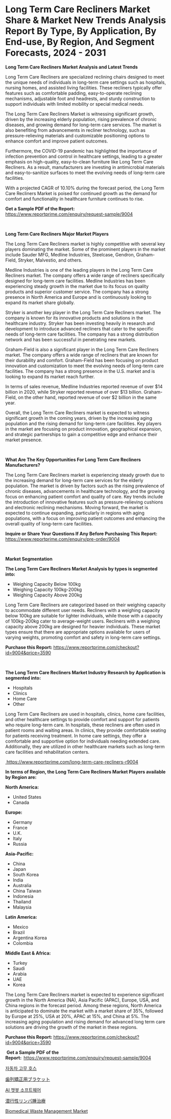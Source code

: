<p><h1>Long Term Care Recliners Market Share & Market New Trends Analysis Report By Type, By Application, By End-use, By Region, And Segment Forecasts, 2024 - 2031</h1></p><p><strong>Long Term Care Recliners Market Analysis and Latest Trends</strong></p>
<p><p>Long Term Care Recliners are specialized reclining chairs designed to meet the unique needs of individuals in long-term care settings such as hospitals, nursing homes, and assisted living facilities. These recliners typically offer features such as comfortable padding, easy-to-operate reclining mechanisms, adjustable foot and headrests, and sturdy construction to support individuals with limited mobility or special medical needs.</p><p>The Long Term Care Recliners Market is witnessing significant growth, driven by the increasing elderly population, rising prevalence of chronic diseases, and growing demand for long-term care services. The market is also benefiting from advancements in recliner technology, such as pressure-relieving materials and customizable positioning options to enhance comfort and improve patient outcomes.</p><p>Furthermore, the COVID-19 pandemic has highlighted the importance of infection prevention and control in healthcare settings, leading to a greater emphasis on high-quality, easy-to-clean furniture like Long Term Care Recliners. As a result, manufacturers are investing in antimicrobial materials and easy-to-sanitize surfaces to meet the evolving needs of long-term care facilities.</p><p>With a projected CAGR of 10.10% during the forecast period, the Long Term Care Recliners Market is poised for continued growth as the demand for comfort and functionality in healthcare furniture continues to rise.</p></p>
<p><strong>Get a Sample PDF of the Report:&nbsp;</strong> <a href="https://www.reportprime.com/enquiry/request-sample/9004">https://www.reportprime.com/enquiry/request-sample/9004</a></p>
<p>&nbsp;</p>
<p><strong>Long Term Care Recliners Major Market Players</strong></p>
<p><p>The Long Term Care Recliners market is highly competitive with several key players dominating the market. Some of the prominent players in the market include Sauder MFG, Medline Industries, Steelcase, Gendron, Graham-Field, Stryker, Malvestio, and others.</p><p>Medline Industries is one of the leading players in the Long Term Care Recliners market. The company offers a wide range of recliners specifically designed for long-term care facilities. Medline Industries has been experiencing steady growth in the market due to its focus on quality products and superior customer service. The company has a strong presence in North America and Europe and is continuously looking to expand its market share globally.</p><p>Stryker is another key player in the Long Term Care Recliners market. The company is known for its innovative products and solutions in the healthcare industry. Stryker has been investing heavily in research and development to introduce advanced recliners that cater to the specific needs of long-term care facilities. The company has a strong distribution network and has been successful in penetrating new markets.</p><p>Graham-Field is also a significant player in the Long Term Care Recliners market. The company offers a wide range of recliners that are known for their durability and comfort. Graham-Field has been focusing on product innovation and customization to meet the evolving needs of long-term care facilities. The company has a strong presence in the U.S. market and is looking to expand its market reach further.</p><p>In terms of sales revenue, Medline Industries reported revenue of over $14 billion in 2020, while Stryker reported revenue of over $13 billion. Graham-Field, on the other hand, reported revenue of over $2 billion in the same year.</p><p>Overall, the Long Term Care Recliners market is expected to witness significant growth in the coming years, driven by the increasing aging population and the rising demand for long-term care facilities. Key players in the market are focusing on product innovation, geographical expansion, and strategic partnerships to gain a competitive edge and enhance their market presence.</p></p>
<p>&nbsp;</p>
<p><strong>What Are The Key Opportunities For Long Term Care Recliners Manufacturers?</strong></p>
<p><p>The Long Term Care Recliners market is experiencing steady growth due to the increasing demand for long-term care services for the elderly population. The market is driven by factors such as the rising prevalence of chronic diseases, advancements in healthcare technology, and the growing focus on enhancing patient comfort and quality of care. Key trends include the introduction of innovative features such as pressure-relieving cushions and electronic reclining mechanisms. Moving forward, the market is expected to continue expanding, particularly in regions with aging populations, with a focus on improving patient outcomes and enhancing the overall quality of long-term care facilities.</p></p>
<p><strong>Inquire or Share Your Questions If Any Before Purchasing This Report:</strong> <a href="https://www.reportprime.com/enquiry/pre-order/9004">https://www.reportprime.com/enquiry/pre-order/9004</a></p>
<p>&nbsp;</p>
<p><strong>Market Segmentation</strong></p>
<p><strong>The Long Term Care Recliners Market Analysis by types is segmented into:</strong></p>
<p><ul><li>Weighing Capacity Below 100kg</li><li>Weighing Capacity 100kg-200kg</li><li>Weighing Capacity Above 200kg</li></ul></p>
<p><p>Long Term Care Recliners are categorized based on their weighing capacity to accommodate different user needs. Recliners with a weighing capacity below 100kg are suitable for lighter individuals, while those with a capacity of 100kg-200kg cater to average-weight users. Recliners with a weighing capacity above 200kg are designed for heavier individuals. These market types ensure that there are appropriate options available for users of varying weights, promoting comfort and safety in long-term care settings.</p></p>
<p><strong>Purchase this Report:&nbsp;</strong><a href="https://www.reportprime.com/checkout?id=9004&price=3590">https://www.reportprime.com/checkout?id=9004&price=3590</a></p>
<p>&nbsp;</p>
<p><strong>The Long Term Care Recliners Market Industry Research by Application is segmented into:</strong></p>
<p><ul><li>Hospitals</li><li>Clinics</li><li>Home Care</li><li>Other</li></ul></p>
<p><p>Long Term Care Recliners are used in hospitals, clinics, home care facilities, and other healthcare settings to provide comfort and support for patients who require long-term care. In hospitals, these recliners are often used in patient rooms and waiting areas. In clinics, they provide comfortable seating for patients receiving treatment. In home care settings, they offer a comfortable and supportive option for individuals needing extended care. Additionally, they are utilized in other healthcare markets such as long-term care facilities and rehabilitation centers.</p></p>
<p><a href="https://www.reportprime.com/long-term-care-recliners-r9004">&nbsp;https://www.reportprime.com/long-term-care-recliners-r9004</a></p>
<p><strong>In terms of Region, the Long Term Care Recliners Market Players available by Region are:</strong></p>
<p>
    <p> <strong> North America: </strong>
        <ul>
            <li>United States</li>
            <li>Canada</li>
        </ul>
        </p> 
    <p> <strong> Europe: </strong>
        <ul>
            <li>Germany</li>
            <li>France</li>
            <li>U.K.</li>
            <li>Italy</li>
            <li>Russia</li>
        </ul>
        </p> 
    <p> <strong> Asia-Pacific: </strong>
        <ul>
            <li>China</li>
            <li>Japan</li>
            <li>South Korea</li>
            <li>India</li>
            <li>Australia</li>
            <li>China Taiwan</li>
            <li>Indonesia</li>
            <li>Thailand</li>
            <li>Malaysia</li>
        </ul>
        </p> 
    <p> <strong> Latin America: </strong>
        <ul>
            <li>Mexico</li>
            <li>Brazil</li>
            <li>Argentina Korea</li>
            <li>Colombia</li>
        </ul>
        </p> 
    <p> <strong> Middle East & Africa: </strong>
        <ul>
            <li>Turkey</li>
            <li>Saudi</li>
            <li>Arabia</li>
            <li>UAE</li>
            <li>Korea</li>
        </ul>
    </p>
    </p>
<p><p>The Long Term Care Recliners market is expected to experience significant growth in the North America (NA), Asia Pacific (APAC), Europe, USA, and China regions in the forecast period. Among these regions, North America is anticipated to dominate the market with a market share of 35%, followed by Europe at 25%, USA at 20%, APAC at 15%, and China at 5%. The increasing aging population and rising demand for advanced long term care solutions are driving the growth of the market in these regions.</p></p>
<p><strong>Purchase this Report: </strong><a href="https://www.reportprime.com/checkout?id=9004&price=3590">https://www.reportprime.com/checkout?id=9004&price=3590</a></p>
<p>&nbsp;<strong>Get a Sample PDF of the Report:&nbsp;&nbsp;</strong><a href="https://www.reportprime.com/enquiry/request-sample/9004">https://www.reportprime.com/enquiry/request-sample/9004</a></p>
<p><strong></strong></p>
<p><p><a href="https://medium.com/@hilmi-2a/%EC%9E%90%EB%8F%99%EC%B0%A8-%EA%B3%A0%EB%AC%B4-%ED%98%B8%EC%8A%A4-%EC%8B%9C%EC%9E%A5-%EC%8B%9C%EC%9E%A5-cagr-%EC%8B%9C%EC%9E%A5-%EB%8F%99%ED%96%A5-%EB%B0%8F-%EC%84%B1%EC%9E%A5-%EC%A0%84%EB%9E%B5%EC%97%90-%EB%8C%80%ED%95%9C-%ED%86%B5%EC%B0%B0%EB%A0%A5-15b74708698d">자동차 고무 호스</a></p><p><a href="https://github.com/bucuel854722/Market-Research-Report-List-2/blob/main/690312977931.md">歯列矯正用ブラケット</a></p><p><a href="https://github.com/TimmyMann6767/Market-Research-Report-List-1/blob/main/586585073493.md">AI 챗봇 소프트웨어</a></p><p><a href="https://medium.com/@ja15984/%E4%B8%8D%E6%B4%BB%E7%99%BA%E3%83%AA%E3%83%B3%E3%83%91%E8%85%AB%E3%81%AE%E6%B2%BB%E7%99%82%E5%B8%82%E5%A0%B4-%E5%B8%82%E5%A0%B4%E3%82%B7%E3%82%A7%E3%82%A2-%E5%B8%82%E5%A0%B4%E5%8B%95%E5%90%91-%E3%81%8A%E3%82%88%E3%81%B3%E5%B0%86%E6%9D%A5%E3%81%AE%E6%88%90%E9%95%B7%E3%82%92%E6%8E%A2%E3%82%8B-2a28f2b79e2f">潜行性リンパ腫治療</a></p><p><a href="https://www.linkedin.com/pulse/biomedical-waste-management-market-research-report-its-iyjwe?trackingId=a9d6KgaZRxDxoV%2FLqRHafA%3D%3D">Biomedical Waste Management Market</a></p></p>